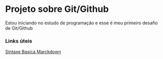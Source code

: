 # Projeto sobre Git/Github
Estou iniciando no estudo de programação e esse é meu primeiro desafio de Git/Github

### Links úteis
[Sintaxe Basica Marckdown](https://www.markdownguide.org/basic-syntax/)
